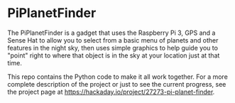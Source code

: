 # PiPlanetFinder

The PiPlanetFinder is a gadget that uses the Raspberry Pi 3, GPS and a Sense Hat to allow you to select from a basic menu of planets and other features in the night sky, then uses simple graphics to help guide you to "point" right to where that object is in the sky at your location just at that time.

This repo contains the Python code to make it all work together.  For a more complete description of the project or just to see the current progress, see the project page at https://hackaday.io/project/27273-pi-planet-finder.
